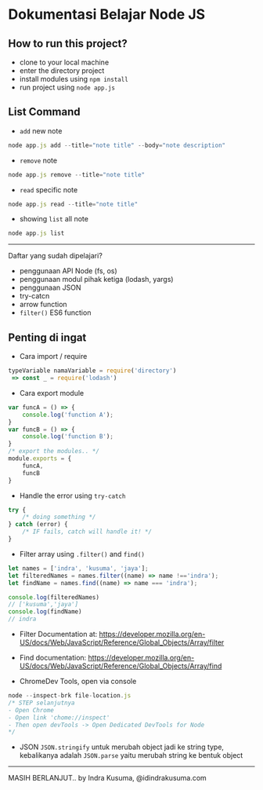 # Dokumentasi Belajar Node JS

## How to run this project?
- clone to your local machine
- enter the directory project
- install modules using `npm install`
- run project using `node app.js`

## List Command
- `add` new note
```javascript
node app.js add --title="note title" --body="note description" 
```
- `remove` note
```javascript
node app.js remove --title="note title" 
```
- `read` specific note
```javascript
node app.js read --title="note title" 
```
- showing `list` all note
```javascript
node app.js list 
```
---

Daftar yang sudah dipelajari?
- penggunaan API Node (fs, os)
- penggunaan modul pihak ketiga (lodash, yargs)
- penggunaan JSON
- try-catcn
- arrow function
- `filter()` ES6 function

## Penting di ingat
- Cara import / require

```javascript
typeVariable namaVariable = require('directory') 
 => const _ = require('lodash')
```

- Cara export module

```javascript
var funcA = () => {
    console.log('function A');
}
var funcB = () => {
    console.log('function B');
}
/* export the modules.. */
module.exports = {
    funcA,
    funcB
}
```

- Handle the error using `try-catch`
```javascript
try {
    /* doing something */
} catch (error) {
    /* IF fails, catch will handle it! */
}

```

- Filter array using `.filter()` and `find()`
```javascript
let names = ['indra', 'kusuma', 'jaya'];
let filteredNames = names.filter((name) => name !=='indra');
let findName = names.find((name) => name === 'indra');

console.log(filteredNames)
// ['kusuma','jaya']
console.log(findName)
// indra
```
- Filter Documentation at: https://developer.mozilla.org/en-US/docs/Web/JavaScript/Reference/Global_Objects/Array/filter
- Find documentation: https://developer.mozilla.org/en-US/docs/Web/JavaScript/Reference/Global_Objects/Array/find

- ChromeDev Tools, open via console
``` javascript
node --inspect-brk file-location.js
/* STEP selanjutnya 
- Open Chrome
- Open link 'chome://inspect'
- Then open devTools -> Open Dedicated DevTools for Node
*/ 
```

- JSON
`JSON.stringify` untuk merubah object jadi ke string type, kebalikanya adalah `JSON.parse` yaitu merubah string ke bentuk object

---
MASIH BERLANJUT..
by Indra Kusuma, @idindrakusuma.com